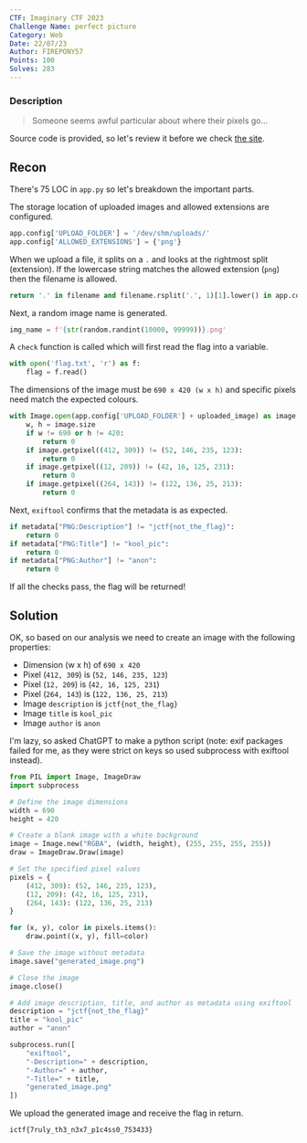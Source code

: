 ```yaml
---
CTF: Imaginary CTF 2023
Challenge Name: perfect picture
Category: Web
Date: 22/07/23
Author: FIREPONY57
Points: 100
Solves: 283
---
```


### Description
>Someone seems awful particular about where their pixels go...

Source code is provided, so let's review it before we check [the site](http://perfect-picture.chal.imaginaryctf.org).

## Recon
There's 75 LOC in `app.py` so let's breakdown the important parts.

The storage location of uploaded images and allowed extensions are configured.
```python
app.config['UPLOAD_FOLDER'] = '/dev/shm/uploads/'
app.config['ALLOWED_EXTENSIONS'] = {'png'}
```

When we upload a file, it splits on a `.` and looks at the rightmost split (extension). If the lowercase string matches the allowed extension (`png`) then the filename is allowed.
```python
return '.' in filename and filename.rsplit('.', 1)[1].lower() in app.config['ALLOWED_EXTENSIONS']
```

Next, a random image name is generated.
```python
img_name = f'{str(random.randint(10000, 99999))}.png'
```

A `check` function is called which will first read the flag into a variable.
```python
with open('flag.txt', 'r') as f:
	flag = f.read()
```

The dimensions of the image must be `690 x 420 (w x h)` and specific pixels need match the expected colours.
```python
with Image.open(app.config['UPLOAD_FOLDER'] + uploaded_image) as image:
	w, h = image.size
	if w != 690 or h != 420:
		return 0
	if image.getpixel((412, 309)) != (52, 146, 235, 123):
		return 0
	if image.getpixel((12, 209)) != (42, 16, 125, 231):
		return 0
	if image.getpixel((264, 143)) != (122, 136, 25, 213):
		return 0
```

Next, `exiftool` confirms that the metadata is as expected.
```python
if metadata["PNG:Description"] != "jctf{not_the_flag}":
	return 0
if metadata["PNG:Title"] != "kool_pic":
	return 0
if metadata["PNG:Author"] != "anon":
	return 0
```

If all the checks pass, the flag will be returned!

## Solution
OK, so based on our analysis we need to create an image with the following properties:
- Dimension (w x h) of `690 x 420`
- Pixel (`412, 309`) is (`52, 146, 235, 123`)
- Pixel (`12, 209`) is (`42, 16, 125, 231`)
- Pixel (`264, 143`) is (`122, 136, 25, 213`)
- Image `description` is `jctf{not_the_flag}`
- Image `title` is `kool_pic`
- Image `author` is `anon`

I'm lazy, so asked ChatGPT to make a python script (note: exif packages failed for me, as they were strict on keys so used subprocess with exiftool instead).
```python
from PIL import Image, ImageDraw
import subprocess

# Define the image dimensions
width = 690
height = 420

# Create a blank image with a white background
image = Image.new("RGBA", (width, height), (255, 255, 255, 255))
draw = ImageDraw.Draw(image)

# Set the specified pixel values
pixels = {
    (412, 309): (52, 146, 235, 123),
    (12, 209): (42, 16, 125, 231),
    (264, 143): (122, 136, 25, 213)
}

for (x, y), color in pixels.items():
    draw.point((x, y), fill=color)

# Save the image without metadata
image.save("generated_image.png")

# Close the image
image.close()

# Add image description, title, and author as metadata using exiftool
description = "jctf{not_the_flag}"
title = "kool_pic"
author = "anon"

subprocess.run([
    "exiftool",
    "-Description=" + description,
    "-Author=" + author,
    "-Title=" + title,
    "generated_image.png"
])
```

We upload the generated image and receive the flag in return.
```txt
ictf{7ruly_th3_n3x7_p1c4ss0_753433}
```